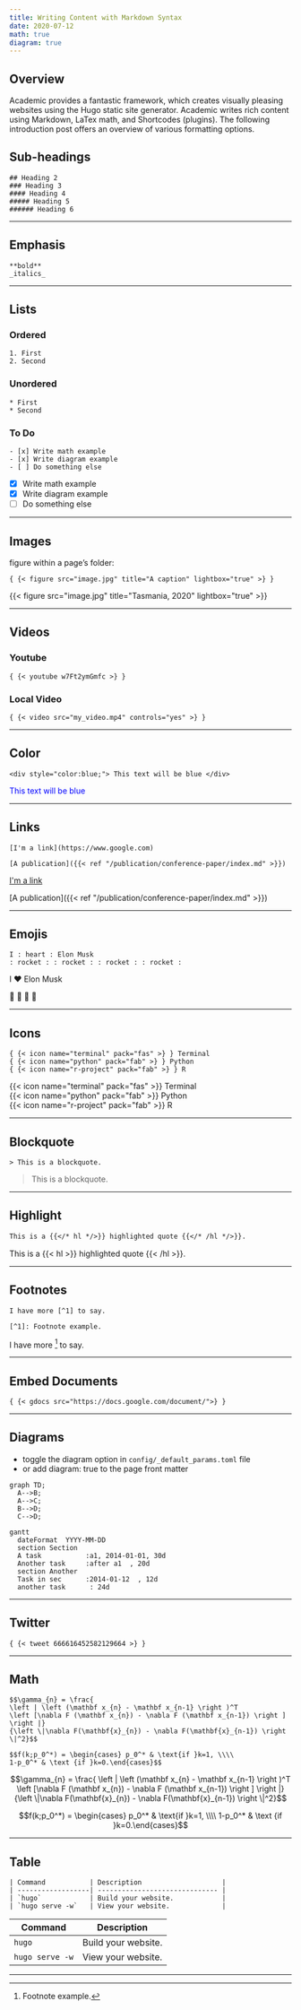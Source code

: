```yaml
---
title: Writing Content with Markdown Syntax
date: 2020-07-12
math: true
diagram: true
---
```


## Overview

Academic provides a fantastic framework, which creates visually pleasing websites using the Hugo static site generator. Academic writes rich content using Markdown, LaTex math, and Shortcodes (plugins). The following introduction post offers an overview of various formatting options. 


## Sub-headings

```
## Heading 2
### Heading 3
#### Heading 4
##### Heading 5
###### Heading 6
```

-----------------------------------

## Emphasis

```
**bold**
_italics_
```

-----------------------------------

## Lists

### Ordered 

```
1. First
2. Second
```

### Unordered

```
* First
* Second
```


### To Do

```
- [x] Write math example
- [x] Write diagram example
- [ ] Do something else
```

- [x] Write math example
- [x] Write diagram example
- [ ] Do something else

-----------------------------------

## Images

figure within a page’s folder:

```
{ {< figure src="image.jpg" title="A caption" lightbox="true" >} }
```


{{< figure src="image.jpg" title="Tasmania, 2020" lightbox="true" >}}


-----------------------------------

## Videos

### Youtube

```
{ {< youtube w7Ft2ymGmfc >} }
```


### Local Video

```
{ {< video src="my_video.mp4" controls="yes" >} }
```

-----------------------------------

## Color

```
<div style="color:blue;"> This text will be blue </div>
```


<div style="color:blue;"> This text will be blue </div>


-----------------------------------

## Links

```
[I'm a link](https://www.google.com)

[A publication]({{< ref "/publication/conference-paper/index.md" >}})
```

[I'm a link](https://www.google.com)

[A publication]({{< ref "/publication/conference-paper/index.md" >}})

  
-----------------------------------

## Emojis

```
I : heart : Elon Musk 
: rocket : : rocket : : rocket : : rocket :
```

I :heart: Elon Musk 

:rocket: :rocket: :rocket: :rocket: 

-----------------------------------

## Icons

```
{ {< icon name="terminal" pack="fas" >} } Terminal
{ {< icon name="python" pack="fab" >} } Python  
{ {< icon name="r-project" pack="fab" >} } R
```

{{< icon name="terminal" pack="fas" >}} Terminal  
{{< icon name="python" pack="fab" >}} Python  
{{< icon name="r-project" pack="fab" >}} R


-----------------------------------

## Blockquote

```
> This is a blockquote.
```

> This is a blockquote.

-----------------------------------

## Highlight

```markdown
This is a {{</* hl */>}} highlighted quote {{</* /hl */>}}.
```

This is a {{< hl >}} highlighted quote {{< /hl >}}.

-----------------------------------

## Footnotes

```
I have more [^1] to say.

[^1]: Footnote example.
```

I have more [^1] to say.

[^1]: Footnote example.

-----------------------------------

## Embed Documents

```
{ {< gdocs src="https://docs.google.com/document/">} }
```


-----------------------------------

## Diagrams

* toggle the diagram option in `config/_default_params.toml` file 
* or add diagram: true to the page front matter

```mermaid
graph TD;
  A-->B;
  A-->C;
  B-->D;
  C-->D;
```


```mermaid
gantt
  dateFormat  YYYY-MM-DD
  section Section
  A task           :a1, 2014-01-01, 30d
  Another task     :after a1  , 20d
  section Another
  Task in sec      :2014-01-12  , 12d
  another task      : 24d
```

-----------------------------------

## Twitter

```
{ {< tweet 666616452582129664 >} }
```

-----------------------------------

## Math

```{bash}
$$\gamma_{n} = \frac{ 
\left | \left (\mathbf x_{n} - \mathbf x_{n-1} \right )^T 
\left [\nabla F (\mathbf x_{n}) - \nabla F (\mathbf x_{n-1}) \right ] \right |}
{\left \|\nabla F(\mathbf{x}_{n}) - \nabla F(\mathbf{x}_{n-1}) \right \|^2}$$
```

```{bash}
$$f(k;p_0^*) = \begin{cases} p_0^* & \text{if }k=1, \\\\
1-p_0^* & \text {if }k=0.\end{cases}$$
```

$$\gamma_{n} = \frac{ 
\left | \left (\mathbf x_{n} - \mathbf x_{n-1} \right )^T 
\left [\nabla F (\mathbf x_{n}) - \nabla F (\mathbf x_{n-1}) \right ] \right |}
{\left \|\nabla F(\mathbf{x}_{n}) - \nabla F(\mathbf{x}_{n-1}) \right \|^2}$$




$$f(k;p_0^*) = \begin{cases} p_0^* & \text{if }k=1, \\\\
1-p_0^* & \text {if }k=0.\end{cases}$$


-----------------------------------

## Table

```
| Command           | Description                    |
| ------------------| ------------------------------ |
| `hugo`            | Build your website.            |
| `hugo serve -w`   | View your website.             |
```


| Command           | Description                    |
| ------------------| ------------------------------ |
| `hugo`            | Build your website.            |
| `hugo serve -w`   | View your website.             |


-----------------------------------

